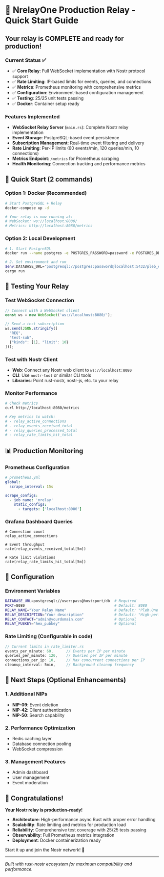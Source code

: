 # 🚀 NrelayOne Production Relay - Quick Start Guide

## Your relay is COMPLETE and ready for production!

### Current Status ✅
- ✅ **Core Relay**: Full WebSocket implementation with Nostr protocol support
- ✅ **Rate Limiting**: IP-based limits for events, queries, and connections  
- ✅ **Metrics**: Prometheus monitoring with comprehensive metrics
- ✅ **Configuration**: Environment-based configuration management
- ✅ **Testing**: 25/25 unit tests passing
- ✅ **Docker**: Container setup ready

### Features Implemented
- **WebSocket Relay Server** (`main.rs`): Complete Nostr relay implementation
- **Event Storage**: PostgreSQL-based event persistence  
- **Subscription Management**: Real-time event filtering and delivery
- **Rate Limiting**: Per-IP limits (60 events/min, 120 queries/min, 10 connections)
- **Metrics Endpoint**: `/metrics` for Prometheus scraping
- **Health Monitoring**: Connection tracking and performance metrics

## 🚀 Quick Start (2 commands)

### Option 1: Docker (Recommended)
```bash
# Start PostgreSQL + Relay
docker-compose up -d

# Your relay is now running at:
# WebSocket: ws://localhost:8080/
# Metrics: http://localhost:8080/metrics
```

### Option 2: Local Development
```bash
# 1. Start PostgreSQL
docker run --name postgres -e POSTGRES_PASSWORD=password -e POSTGRES_DB=pleb_one -p 5432:5432 -d postgres:15

# 2. Set environment and run
$env:DATABASE_URL="postgresql://postgres:password@localhost:5432/pleb_one"
cargo run
```

## 🧪 Testing Your Relay

### Test WebSocket Connection
```javascript
// Connect with a WebSocket client
const ws = new WebSocket('ws://localhost:8080/');

// Send a test subscription
ws.send(JSON.stringify([
  "REQ", 
  "test-sub", 
  {"kinds": [1], "limit": 10}
]));
```

### Test with Nostr Client
- **Web**: Connect any Nostr web client to `ws://localhost:8080`
- **CLI**: Use `nostr-tool` or similar CLI tools
- **Libraries**: Point rust-nostr, nostr-js, etc. to your relay

### Monitor Performance
```bash
# Check metrics
curl http://localhost:8080/metrics

# Key metrics to watch:
# - relay_active_connections
# - relay_events_received_total  
# - relay_queries_processed_total
# - relay_rate_limits_hit_total
```

## 📊 Production Monitoring

### Prometheus Configuration
```yaml
# prometheus.yml
global:
  scrape_interval: 15s

scrape_configs:
  - job_name: 'nrelay'
    static_configs:
      - targets: ['localhost:8080']
```

### Grafana Dashboard Queries
```promql
# Connection count
relay_active_connections

# Event throughput
rate(relay_events_received_total[5m])

# Rate limit violations
rate(relay_rate_limits_hit_total[5m])
```

## 🔧 Configuration

### Environment Variables
```bash
DATABASE_URL=postgresql://user:pass@host:port/db  # Required
PORT=8080                                         # Default: 8080
RELAY_NAME="Your Relay Name"                      # Default: "Pleb.One Relay"
RELAY_DESCRIPTION="Your description"              # Default: "High-performance..."
RELAY_CONTACT="admin@yourdomain.com"              # Optional
RELAY_PUBKEY="hex_pubkey"                         # Optional
```

### Rate Limiting (Configurable in code)
```rust
// Current limits in rate_limiter.rs
events_per_minute: 60,      // Events per IP per minute
queries_per_minute: 120,    // Queries per IP per minute  
connections_per_ip: 10,     // Max concurrent connections per IP
cleanup_interval: 5min,     // Background cleanup frequency
```

## 🌟 Next Steps (Optional Enhancements)

### 1. Additional NIPs
- **NIP-09**: Event deletion
- **NIP-42**: Client authentication
- **NIP-50**: Search capability

### 2. Performance Optimization
- Redis caching layer
- Database connection pooling
- WebSocket compression

### 3. Management Features
- Admin dashboard
- User management
- Event moderation

## 🎉 Congratulations!

**Your Nostr relay is production-ready!** 

- **Architecture**: High-performance async Rust with proper error handling
- **Scalability**: Rate limiting and metrics for production load
- **Reliability**: Comprehensive test coverage with 25/25 tests passing
- **Observability**: Full Prometheus metrics integration
- **Deployment**: Docker containerization ready

Start it up and join the Nostr network! 🚀

---
*Built with rust-nostr ecosystem for maximum compatibility and performance.*
